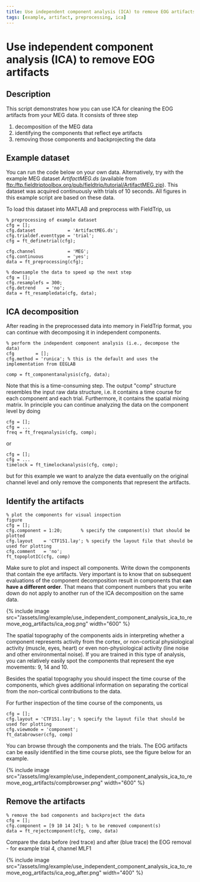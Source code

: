 ```yaml
---
title: Use independent component analysis (ICA) to remove EOG artifacts
tags: [example, artifact, preprocessing, ica]
---
```


# Use independent component analysis (ICA) to remove EOG artifacts

## Description

This script demonstrates how you can use ICA for cleaning the EOG artifacts from your MEG data. It consists of three step
 1.  decomposition of the MEG data
 2.  identifying the components that reflect eye artifacts
 3.  removing those components and backprojecting the data

## Example dataset

You can run the code below on your own data. Alternatively, try with the example MEG dataset *ArtifactMEG.ds* (available from [ftp:/ftp.fieldtriptoolbox.org/pub/fieldtrip/tutorial/ArtifactMEG.zip](ftp://ftp.fieldtriptoolbox.org/pub/fieldtrip/tutorial/ArtifactMEG.zip)). This dataset was acquired continuously with trials of 10 seconds. All figures in this example script are based on these data.

To load this dataset into MATLAB and preprocess with FieldTrip, us

	
	% preprocessing of example dataset
	cfg = [];
	cfg.dataset            = 'ArtifactMEG.ds';
	cfg.trialdef.eventtype = 'trial';
	cfg = ft_definetrial(cfg);
	
	cfg.channel            = 'MEG';
	cfg.continuous         = 'yes';
	data = ft_preprocessing(cfg);
	
	% downsample the data to speed up the next step
	cfg = [];
	cfg.resamplefs = 300;
	cfg.detrend    = 'no';
	data = ft_resampledata(cfg, data);

## ICA decomposition

After reading in the preprocessed data into memory in FieldTrip format, you can continue with decomposing it in independent components.

	
	% perform the independent component analysis (i.e., decompose the data)
	cfg        = [];
	cfg.method = 'runica'; % this is the default and uses the implementation from EEGLAB
	
	comp = ft_componentanalysis(cfg, data);

Note that this is a time-consuming step. The output "comp" structure resembles the input raw data structure, i.e. it contains a time course for each component and each trial. Furthermore, it contains the spatial mixing matrix. In principle you can continue analyzing the data on the component level by doing

    cfg = [];
    cfg = ...
    freq = ft_freqanalysis(cfg, comp);

or

    cfg = [];
    cfg = ...
    timelock = ft_timelockanalysis(cfg, comp);

but for this example we want to analyze the data eventually on the original channel level and only remove the components that represent the artifacts.

## Identify the artifacts

	
	% plot the components for visual inspection
	figure
	cfg = [];
	cfg.component = 1:20;       % specify the component(s) that should be plotted
	cfg.layout    = 'CTF151.lay'; % specify the layout file that should be used for plotting
	cfg.comment   = 'no';
	ft_topoplotIC(cfg, comp)

Make sure to plot and inspect all components. Write down the components that contain the eye artifacts. Very important is to know that on subsequent evaluations of the component decomposition result in components that **can have a different order**. That means that component numbers that you write down do not apply to another run of the ICA decomposition on the same data.

{% include image src="/assets/img/example/use_independent_component_analysis_ica_to_remove_eog_artifacts/ica_eog.png" width="600" %}

The spatial topography of the components aids in interpreting whether a component represents activity from the cortex, or non-cortical physiological activity (muscle, eyes, heart) or even non-physiological activity (line noise and other environmental noise). If you are trained in this type of analysis, you can relatively easily spot the components that represent the eye movements: 9, 14 and 10. 

Besides the spatial topography you should inspect the time course of the components, which gives additional information on separating the cortical from the non-cortical contributions to the data.

For further inspection of the time course of the components, us

	
	cfg = [];
	cfg.layout = 'CTF151.lay'; % specify the layout file that should be used for plotting
	cfg.viewmode = 'component';
	ft_databrowser(cfg, comp)

You can browse through the components and the trials. The EOG artifacts can be easily identified in the time course plots, see the figure below for an example.

{% include image src="/assets/img/example/use_independent_component_analysis_ica_to_remove_eog_artifacts/compbrowser.png" width="600" %}

## Remove the artifacts

	
	% remove the bad components and backproject the data
	cfg = [];
	cfg.component = [9 10 14 24]; % to be removed component(s)
	data = ft_rejectcomponent(cfg, comp, data)

Compare the data before (red trace) and after (blue trace) the EOG removal - for example trial 4, channel MLF1

{% include image src="/assets/img/example/use_independent_component_analysis_ica_to_remove_eog_artifacts/ica_eog_after.png" width="400" %}

